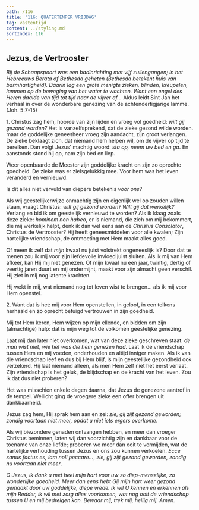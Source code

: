 ```yaml
---
path: /116
title: '116: QUATERTEMPER VRIJDAG'
tag: vastentijd
content: ../styling.md
sortIndex: 116
---
```


## Jezus, de Vertrooster

_Bij de Schaapspoort was een badinrichting met vijf zuilengangen; in het Hebreeuws Berata of Bethesda geheten (Bethesda betekent huis van barmhartigheid). Daarin lag een grote menigte zieken, blinden, kreupelen, lammen op de beweging van het water te wachten. Want een engel des Heren daalde van tijd tot tijd naar de vijver af..._ Aldus leidt Sint Jan het verhaal in over de wonderbare genezing van de achtendertigjarige lamme. (Joh. 5:7-15)

1\. Christus zag hem, hoorde van zijn lijden en vroeg vol goedheid: _wilt gij gezond worden?_ Het is vanzelfsprekend, dat de zieke gezond wilde worden. maar de goddelijke geneesheer vroeg zijn aandacht, zijn groot verlangen. De zieke beklaagt zich, dat niemand hem helpen wil, om de vijver op tijd te bereiken. Dan volgt Jezus' machtig woord: _sta op, neem uw bed en ga_. En aanstonds stond hij op, nam zijn bed en liep.

Weer openbaarde de Meester zijn goddelijke kracht en zijn zo oprechte goedheid. De zieke was er zielsgelukkig mee. Voor hem was het leven veranderd en vernieuwd.

Is dit alles niet vervuld van diepere betekenis _voor ons_?

Als wij geestelijkerwijze onmachtig zijn en eigenlijk wel op zouden willen staan, vraagt Christus: _wilt gij gezond worden?_ _Wilt gij dat werkelijk?_ Verlang en bid ik om geestelijk vernieuwd te worden? Als ik klaag zoals deze zieke: _hominem
non habeo_, er is niemand, die zich om mij bekommert, die mij werkelijk helpt, denk ik dan wel eens aan de _Christus Consolator_, Christus de Vertrooster? Hij heeft geneesmiddelen voor alle kwalen; Zijn hartelijke vriendschap, de ontmoeting met Hem maakt alles goed.

Of meen ik zelf dat _mijn_ kwaal nu juist volstrekt ongeneeslijk is? Door dat te menen zou ik mij voor zijn liefdevolle invloed juist sluiten. Als ik mij van Hem afkeer, kan Hij mij niet genezen. Of mijn kwaal nu een jaar, twintig, dertig of veertig jaren duurt en mij ondermijnt, maakt voor zijn almacht geen verschil. Hij ziet in mij nog latente krachten.

Hij wekt in mij, wat niemand nog tot leven wist te brengen... als ik mij voor Hem openstel.

2\. Want dat is het: mij voor Hem openstellen, in geloof, in een telkens herhaald en zo oprecht betuigd vertrouwen in zijn goedheid.

Mij tot Hem keren, Hem wijzen op mijn ellende, en bidden om zijn (almachtige) hulp: dat is mijn weg tot de volkomen geestelijke genezing.

Laat mij dan later niet overkomen, wat van deze zieke geschreven staat: _de man wist niet, wie het was die hem genezen had_. Laat ik de vriendschap tussen Hem en mij voeden, onderhouden en altijd inniger maken. Als ik van die vriendschap leef en dus bij Hem blijf, is mijn geestelijke gezondheid ook verzekerd. Hij laat niemand alleen, als men Hem zelf niet het eerst verlaat. Zijn vriendschap is het geluk, de blijdschap en de kracht van het leven. Zou ik dat dus niet proberen?

Het was misschien enkele dagen daarna, dat Jezus de genezene aantrof in de tempel. Wellicht ging de vroegere zieke een offer brengen uit dankbaarheid.

Jezus zag hem, Hij sprak hem aan en zei: _zie, gij zijt gezond geworden; zondig voortaan niet meer, opdat u niet iets ergers overkome_.

Als wij biezondere genaden ontvangen hebben, en meer dan vroeger Christus beminnen, laten wij dan voorzichtig zijn en dankbaar voor de toename van onze liefde; proberen we meer dan ooit te vermijden, wat de hartelijke verhouding tussen Jezus en ons zou kunnen verkoelen. _Ecce sanus factus es, iam noli peccare..._, _zie, gij zijt gezond geworden, zondig nu voortaan niet meer_.

_O Jezus, ik dank u met heel mijn hart voor uw zo diep-menselijke, zo wonderlijke goedheid. Meer dan eens hebt Gij mijn hart weer gezond gemaakt door uw goddelijke, diepe vrede. Ik wil U kennen en erkennen als mijn Redder, ik wil met zorg alles voorkomen, wat nog ooit de vriendschap tussen U en mij bedreigen kan. Bewaar mij, trek mij, heilig mij. Amen._
